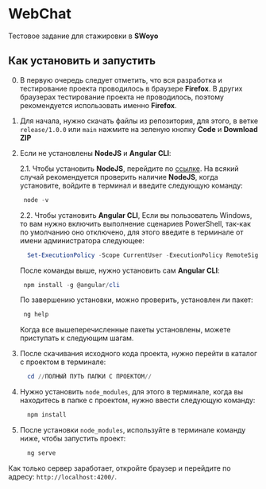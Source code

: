 # WebChat
Тестовое задание для стажировки в **SWoyo**

## Как установить и запустить

0. В первую очередь следует отметить, что вся разработка и тестирование проекта проводилось в браузере **Firefox**. В других браузерах тестирование проекта не проводилось, поэтому рекомендуется использовать именно **Firefox**.

1. Для начала, нужно скачать файлы из репозитория, для этого, в ветке `release/1.0.0` или `main` нажмите на зеленую кнопку **Code** и **Download ZIP**

2. Если не установлены **NodeJS** и **Angular CLI**:
  
    2.1. Чтобы установить **NodeJS**, перейдите по [ссылке](https://nodejs.org/en/). На всякий случай рекомендуется проверить наличие **NodeJS**, когда установите, войдите в терминал и введите следующую команду:

    ``` PowerShell
     node -v
   ```

    2.2. Чтобы установить **Angular CLI**, Если вы пользователь Windows, то вам нужно включить выполнение сценариев PowerShell, так-как по умолчанию оно отключено, для этого введите в терминале от имени администратора следующее:

   ``` PowerShell
     Set-ExecutionPolicy -Scope CurrentUser -ExecutionPolicy RemoteSigned
   ```

    После команды выше, нужно установить сам **Angular CLI**:

    ``` PowerShell
     npm install -g @angular/cli
   ```

    По завершению установки, можно проверить, установлен ли пакет:

    ``` PowerShell
     ng help
   ```

    Когда все вышеперечисленные пакеты установлены, можете приступать к следующим шагам.

3. После скачивания исходного кода проекта, нужно перейти в каталог с проектом в терминале:

   ``` PowerShell
     cd //ПОЛНЫЙ ПУТЬ ПАПКИ С ПРОЕКТОМ//
   ```

4. Нужно установить `node_modules`, для этого в терминале, когда вы находитесь в папке с проектом, нужно ввести следующую команду:

   ``` PowerShell
     npm install
   ```

5. После установки `node_modules`, используйте в терминале команду ниже, чтобы запустить проект:

   ``` PowerShell
     ng serve
   ```

  Как только сервер заработает, откройте браузер и перейдите по адресу: `http://localhost:4200/`.  
